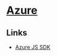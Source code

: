 # [Azure](https://azure.microsoft.com/en-us/)

## Links

- [Azure JS SDK](https://github.com/Azure/azure-sdk-for-js)

